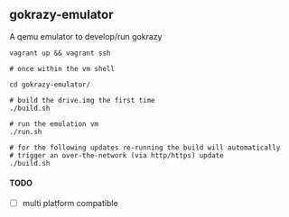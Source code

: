 ## gokrazy-emulator
A qemu emulator to develop/run gokrazy

```
vagrant up && vagrant ssh

# once within the vm shell

cd gokrazy-emulator/

# build the drive.img the first time
./build.sh

# run the emulation vm
./run.sh

# for the following updates re-running the build will automatically
# trigger an over-the-network (via http/https) update
./build.sh
```

#### TODO
- [ ] multi platform compatible

